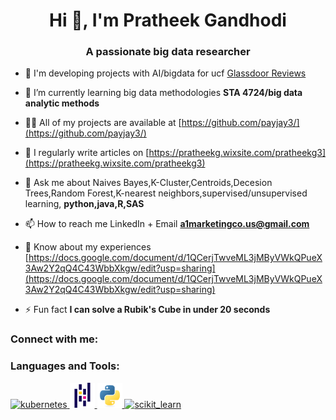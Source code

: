 <h1 align="center">Hi 👋, I'm Pratheek Gandhodi</h1>
<h3 align="center">A passionate big data researcher</h3>

- 🔭 I'm developing projects with AI/bigdata for ucf [Glassdoor Reviews](https://github.com/payjay3/STA4724-ucf-project)

- 🌱 I’m currently learning big data methodologies **STA 4724/big data analytic methods**

- 👨‍💻 All of my projects are available at [https://github.com/payjay3/](https://github.com/payjay3/)

- 📝 I regularly write articles on [https://pratheekg.wixsite.com/pratheekg3](https://pratheekg.wixsite.com/pratheekg3)

- 💬 Ask me about Naives Bayes,K-Cluster,Centroids,Decesion Trees,Random Forest,K-nearest neighbors,supervised/unsupervised learning, **python,java,R,SAS**

- 📫 How to reach me LinkedIn + Email **a1marketingco.us@gmail.com**

- 📄 Know about my experiences [https://docs.google.com/document/d/1QCerjTwveML3jMByVWkQPueX3Aw2Y2qQ4C43WbbXkgw/edit?usp=sharing](https://docs.google.com/document/d/1QCerjTwveML3jMByVWkQPueX3Aw2Y2qQ4C43WbbXkgw/edit?usp=sharing)

- ⚡ Fun fact **I can solve a Rubik's Cube in under 20 seconds**

<h3 align="left">Connect with me:</h3>
<p align="left">
</p>

<h3 align="left">Languages and Tools:</h3>
<p align="left"> <a href="https://kubernetes.io" target="_blank" rel="noreferrer"> <img src="https://www.vectorlogo.zone/logos/kubernetes/kubernetes-icon.svg" alt="kubernetes" width="40" height="40"/> </a> <a href="https://pandas.pydata.org/" target="_blank" rel="noreferrer"> <img src="https://raw.githubusercontent.com/devicons/devicon/2ae2a900d2f041da66e950e4d48052658d850630/icons/pandas/pandas-original.svg" alt="pandas" width="40" height="40"/> </a> <a href="https://www.python.org" target="_blank" rel="noreferrer"> <img src="https://raw.githubusercontent.com/devicons/devicon/master/icons/python/python-original.svg" alt="python" width="40" height="40"/> </a> <a href="https://scikit-learn.org/" target="_blank" rel="noreferrer"> <img src="https://upload.wikimedia.org/wikipedia/commons/0/05/Scikit_learn_logo_small.svg" alt="scikit_learn" width="40" height="40"/> </a> </p>
